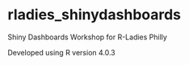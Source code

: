# rladies_shinydashboards
Shiny Dashboards Workshop for R-Ladies Philly

Developed using R version 4.0.3

